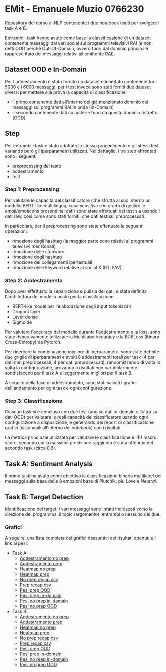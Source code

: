 # EMit - Emanuele Muzio 0766230

Repository del corso di NLP contenente i due notebook usati per svolgere i task A e B.

Entrambi i task hanno avuto come base la classificazione di un dataset contenente messaggi dai vari social sui programmi televisivi RAI (e non, detti OOD perchè Out-Of-Domain, ovvero fuori dal dominio principale rappresentato dei messaggi relativi all'emittente RAI).

## Dataset OOD e In-Domain

Per l'addestramento è stato fornito un dataset etichettato contenente tra i 5000 e i 6000 messaggi, per i test invece sono stati forniti due dataset diversi per mettere alla prova la capacità di classificazione:

- il primo contenente dati all'interno del già menzionato dominio dei messaggi sui programmi RAI in onda (In-Domain)
- il secondo contenente dati su materie fuori da questo dominio ristretto (OOD)

## Step

Per entrambi i task è stato adottato lo stesso procedimento e gli stessi test, variando però gli iperparametri utilizzati. Nel dettaglio, i tre step affrontati sono i seguenti:
- preprocessing del testo
- addestramento
- test

### Step 1: Preprocessing

Per valutare le capacità del classificatore (che sfrutta al suo interno un modello BERT-like multilingua, case sensitive e in grado di gestire le emoji/emoticons presenti nei dati) sono state effettuati dei test sia usando i dati raw, così come sono stati forniti, che dati testuali preprocessati.

In particolare, per il preprocessing sono state effettuate le seguenti operazioni:
- rimozione degli hashtag (la maggior parte sono relativi ai programmi televisivi menzionati)
- rimozione delle stopword
- rimozione degli hashtag
- rimozione dei collegamenti ipertestuali
- rimozione delle keyword relative al social X (RT, FAV)

### Step 2: Addestramento

Dopo aver effettuato la separazione e pulizia dei dati, è stata definita l'architettura del modello usato per la classificazione:
- BERT-like model per l'elaborazione degli input tokenizzati
- Dropout layer
- Layer dense
- Sigmoide

Per valutare l'accuracy del modello durante l'addestramento e la loss, sono state rispettivamente utilizzate la MultiLabelAccuracy e la BCELoss (Binary Cross-Entropy) da Pytorch.

Per ricercare la combinazione migliore di iperparametri, sono state definite due griglie di iperparametri e svolti 8 addestramenti totali per task (4 per dati non preprocessati, 4 per dati preprocessati), randomizzando di volta in volta la configurazione, arrivando a risultati non particolarmente soddisfacenti per il task A e leggermente migliori per il task B.

A seguito della fase di addestramento, sono stati salvati i grafici dell'andamento per ogni task e ogni configurazione.

### Step 3: Classificazione

Ciascun task si è concluso con due test (uno su dati in-domain e l'altro su dati OOD) per valutare le reali capacità del classificatore usando ogni configurazione a disposizione, e generando dei report di classificazione grafici (visionabili all'interno dei notebook) con i risultati.

La metrica principale utilizzata per valutare le classificazione è l'F1 macro score, secondo cui la massima precisione raggiunta è stata ottenuta nel secondo task (circa 0.6).

## Task A: Sentiment Analysis

Il primo task ha avuto come obiettivo la classificazione binaria multilabel dei messaggi sulla base delle 8 emozioni base di Plutchik, più _Love_ e _Neutral_.

## Task B: Target Detection

Identificazione del target: i vari messaggi sono infatti indirizzati verso la direzione del programma, il topic (argomento), entrambi o nessuno dei due.

### Grafici

A seguire, una lista completa dei grafici riassuntivi dei risultati ottenuti e i link ai pesi:
- Task A:
  - [Addestramento no prep](https://drive.google.com/file/d/1iXBAbY43_Tw1WSnjK1D2mLcDbZCirxGb/view?usp=sharing)
  - [Addestramento prep](https://drive.google.com/file/d/1sPFlXhJvG9D3YKXhtPzdOCNJt7kT4ZMx/view?usp=sharing)
  - [Heatmap no prep](https://drive.google.com/file/d/19t0cPO_tcS9yg5R9i2XkHS_xo6__xQ8W/view?usp=sharing)
  - [Heatmap prep](https://drive.google.com/file/d/1nCmq7sZX9WUvkbqQxjJDAUm7608MJTok/view?usp=sharing)
  - [No prep recap csv](https://drive.google.com/file/d/1rjvX-wNjx3pZVlNe7cT4GTt_amX1M1UQ/view?usp=sharing)
  - [Prep recap csv](https://drive.google.com/file/d/18CiB5ZGjbt6g-E8cCbOg00xhep-jgamP/view?usp=sharing)
  - [Pesi prep OOD](https://drive.google.com/file/d/11_Mf4UOQ2oFRa1FHR8pDnExCAtw8peaZ/view?usp=sharing)
  - [Pesi prep in-domain](https://drive.google.com/file/d/1K2q7mmLVQUbuFwTNFe-OY9Rc9sDd1RQX/view?usp=sharing)
  - [Pesi no prep in-domain](https://drive.google.com/file/d/1tvUT4P9BCw19X1GjPO1GkHAG3EFy48g-/view?usp=sharing)
  - [Pesi no prep OOD](https://drive.google.com/file/d/1-sC-eECWFslCtICXQd1RGiZ00rtOxq-k/view?usp=sharing)
- Task B:
  - [Addestramento no prep](https://drive.google.com/file/d/10Tz5dwxsv1yLnUrWguV5a6dNzT9VoGhm/view?usp=sharing)
  - [Addestramento prep](https://drive.google.com/file/d/16iZlN-jenst9X6A00cxBJVFgYo9Zj9g-/view?usp=sharing)
  - [Heatmap no prep](https://drive.google.com/file/d/1-5EdY8vaCbN0qNaSi0MNpsH3i7wc9IA1/view?usp=sharing)
  - [Heatmap prep](https://drive.google.com/file/d/1-MW04xy7OkvnKjamJArcRqCvgNh1xDbT/view?usp=sharing)
  - [No prep recap csv](https://drive.google.com/file/d/1-2oxipWAx6vNos9558RKCiha3tvWFUDZ/view?usp=sharing)
  - [Prep recap csv](https://drive.google.com/file/d/1-IpSfiy-tKtsSjIBhT1iq05WaikJ7JXr/view?usp=sharing)
  - [Pesi prep OOD](https://drive.google.com/file/d/1-EcqhkihtM4fqXhw82kRRbq4w9QKBEVB/view?usp=sharing)
  - [Pesi prep in-domain](https://drive.google.com/file/d/1-640pOYr3y1DUhpe4NdA_QCXon176u8I/view?usp=sharing)
  - [Pesi no prep in-domain](https://drive.google.com/file/d/1-0R21vWj7mgPQt-G6CZ5UPewZZsyIdxb/view?usp=sharing)
  - [Pesi no prep OOD](https://drive.google.com/file/d/1-0hPGehAXt2vFRSlcR4QsguzB4S_iuiK/view?usp=sharing)
